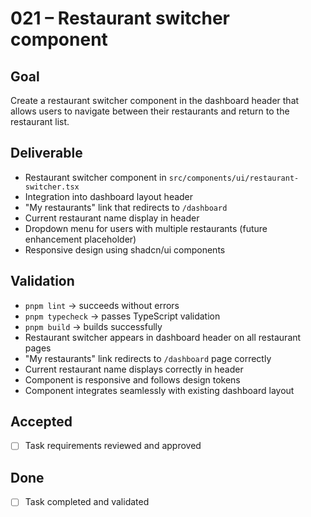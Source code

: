 # 021 – Restaurant switcher component

## Goal

Create a restaurant switcher component in the dashboard header that allows users to navigate between their restaurants and return to the restaurant list.

## Deliverable

- Restaurant switcher component in `src/components/ui/restaurant-switcher.tsx`
- Integration into dashboard layout header
- "My restaurants" link that redirects to `/dashboard`
- Current restaurant name display in header
- Dropdown menu for users with multiple restaurants (future enhancement placeholder)
- Responsive design using shadcn/ui components

## Validation

- `pnpm lint` → succeeds without errors
- `pnpm typecheck` → passes TypeScript validation
- `pnpm build` → builds successfully
- Restaurant switcher appears in dashboard header on all restaurant pages
- "My restaurants" link redirects to `/dashboard` page correctly
- Current restaurant name displays correctly in header
- Component is responsive and follows design tokens
- Component integrates seamlessly with existing dashboard layout

## Accepted

- [ ] Task requirements reviewed and approved

## Done

- [ ] Task completed and validated
